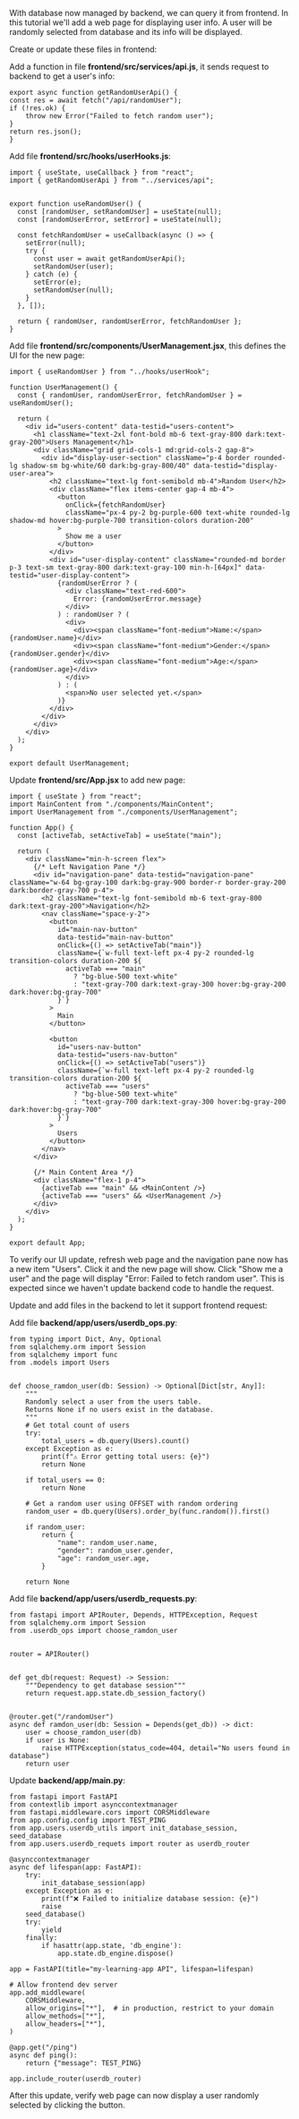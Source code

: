 With database now managed by backend, we can query it from frontend. In this tutorial we'll add a web page for displaying user info. A user will be randomly selected from database and its info will be displayed.

Create or update these files in frontend:

Add a function in file **frontend/src/services/api.js**, it sends request to backend to get a user's info:

```
export async function getRandomUserApi() {
const res = await fetch("/api/randomUser");
if (!res.ok) {
    throw new Error("Failed to fetch random user");
}
return res.json();
}
```
Add file **frontend/src/hooks/userHooks.js**:
```
import { useState, useCallback } from "react";
import { getRandomUserApi } from "../services/api";


export function useRandomUser() {
  const [randomUser, setRandomUser] = useState(null);
  const [randomUserError, setError] = useState(null);

  const fetchRandomUser = useCallback(async () => {
    setError(null);
    try {
      const user = await getRandomUserApi();
      setRandomUser(user);
    } catch (e) {
      setError(e);
      setRandomUser(null);
    }
  }, []);

  return { randomUser, randomUserError, fetchRandomUser };
}
```

Add file **frontend/src/components/UserManagement.jsx**, this defines the UI for the new page:
```
import { useRandomUser } from "../hooks/userHook";

function UserManagement() {
  const { randomUser, randomUserError, fetchRandomUser } = useRandomUser();

  return (
    <div id="users-content" data-testid="users-content">
      <h1 className="text-2xl font-bold mb-6 text-gray-800 dark:text-gray-200">Users Management</h1>
      <div className="grid grid-cols-1 md:grid-cols-2 gap-8">
        <div id="display-user-section" className="p-4 border rounded-lg shadow-sm bg-white/60 dark:bg-gray-800/40" data-testid="display-user-area">
          <h2 className="text-lg font-semibold mb-4">Random User</h2>
          <div className="flex items-center gap-4 mb-4">
            <button
              onClick={fetchRandomUser}
              className="px-4 py-2 bg-purple-600 text-white rounded-lg shadow-md hover:bg-purple-700 transition-colors duration-200"
            >
              Show me a user
            </button>
          </div>
          <div id="user-display-content" className="rounded-md border p-3 text-sm text-gray-800 dark:text-gray-100 min-h-[64px]" data-testid="user-display-content">
            {randomUserError ? (
              <div className="text-red-600">
                Error: {randomUserError.message}
              </div>
            ) : randomUser ? (
              <div>
                <div><span className="font-medium">Name:</span> {randomUser.name}</div>
                <div><span className="font-medium">Gender:</span> {randomUser.gender}</div>
                <div><span className="font-medium">Age:</span> {randomUser.age}</div>
              </div>
            ) : (
              <span>No user selected yet.</span>
            )}
          </div>
        </div>
      </div>
    </div>
  );
}

export default UserManagement;
```

Update **frontend/src/App.jsx** to add new page:
```
import { useState } from "react";
import MainContent from "./components/MainContent";
import UserManagement from "./components/UserManagement";

function App() {
  const [activeTab, setActiveTab] = useState("main");

  return (
    <div className="min-h-screen flex">
      {/* Left Navigation Pane */}
      <div id="navigation-pane" data-testid="navigation-pane" className="w-64 bg-gray-100 dark:bg-gray-900 border-r border-gray-200 dark:border-gray-700 p-4">
        <h2 className="text-lg font-semibold mb-6 text-gray-800 dark:text-gray-200">Navigation</h2>
        <nav className="space-y-2">
          <button
            id="main-nav-button"
            data-testid="main-nav-button"
            onClick={() => setActiveTab("main")}
            className={`w-full text-left px-4 py-2 rounded-lg transition-colors duration-200 ${
              activeTab === "main"
                ? "bg-blue-500 text-white"
                : "text-gray-700 dark:text-gray-300 hover:bg-gray-200 dark:hover:bg-gray-700"
            }`}
          >
            Main
          </button>

          <button
            id="users-nav-button"
            data-testid="users-nav-button"
            onClick={() => setActiveTab("users")}
            className={`w-full text-left px-4 py-2 rounded-lg transition-colors duration-200 ${
              activeTab === "users"
                ? "bg-blue-500 text-white"
                : "text-gray-700 dark:text-gray-300 hover:bg-gray-200 dark:hover:bg-gray-700"
            }`}
          >
            Users
          </button>
        </nav>
      </div>

      {/* Main Content Area */}
      <div className="flex-1 p-4">
        {activeTab === "main" && <MainContent />}
        {activeTab === "users" && <UserManagement />}
      </div>
    </div>
  );
}

export default App;
```
To verify our UI update, refresh web page and the navigation pane now has a new item "Users". Click it and the new page will show. Click "Show me a user" and the page will display "Error: Failed to fetch random user". This is expected since we haven't update backend code to handle the request.

Update and add files in the backend to let it support frontend request:

Add file **backend/app/users/userdb_ops.py**:
```
from typing import Dict, Any, Optional
from sqlalchemy.orm import Session
from sqlalchemy import func
from .models import Users


def choose_ramdon_user(db: Session) -> Optional[Dict[str, Any]]:
    """
    Randomly select a user from the users table.
    Returns None if no users exist in the database.
    """
    # Get total count of users
    try:
        total_users = db.query(Users).count()
    except Exception as e:
        print(f"⚠️ Error getting total users: {e}")
        return None
    
    if total_users == 0:
        return None
    
    # Get a random user using OFFSET with random ordering
    random_user = db.query(Users).order_by(func.random()).first()
    
    if random_user:
        return {
            "name": random_user.name,
            "gender": random_user.gender,
            "age": random_user.age,
        }
    
    return None
```
Add file **backend/app/users/userdb_requests.py**:
```
from fastapi import APIRouter, Depends, HTTPException, Request
from sqlalchemy.orm import Session
from .userdb_ops import choose_ramdon_user


router = APIRouter()


def get_db(request: Request) -> Session:
    """Dependency to get database session"""
    return request.app.state.db_session_factory()


@router.get("/randomUser")
async def ramdon_user(db: Session = Depends(get_db)) -> dict:
    user = choose_ramdon_user(db)
    if user is None:
        raise HTTPException(status_code=404, detail="No users found in database")
    return user
```

Update **backend/app/main.py**:
```
from fastapi import FastAPI
from contextlib import asynccontextmanager
from fastapi.middleware.cors import CORSMiddleware
from app.config.config import TEST_PING
from app.users.userdb_utils import init_database_session, seed_database
from app.users.userdb_requets import router as userdb_router

@asynccontextmanager
async def lifespan(app: FastAPI):
    try:
        init_database_session(app)
    except Exception as e:
        print(f"❌ Failed to initialize database session: {e}")
        raise
    seed_database()
    try:
        yield
    finally:
        if hasattr(app.state, 'db_engine'):
            app.state.db_engine.dispose()

app = FastAPI(title="my-learning-app API", lifespan=lifespan)

# Allow frontend dev server
app.add_middleware(
    CORSMiddleware,
    allow_origins=["*"],  # in production, restrict to your domain
    allow_methods=["*"],
    allow_headers=["*"],
)

@app.get("/ping")
async def ping():
    return {"message": TEST_PING}

app.include_router(userdb_router)
```

After this update, verify web page can now display a user randomly selected by clicking the button.
